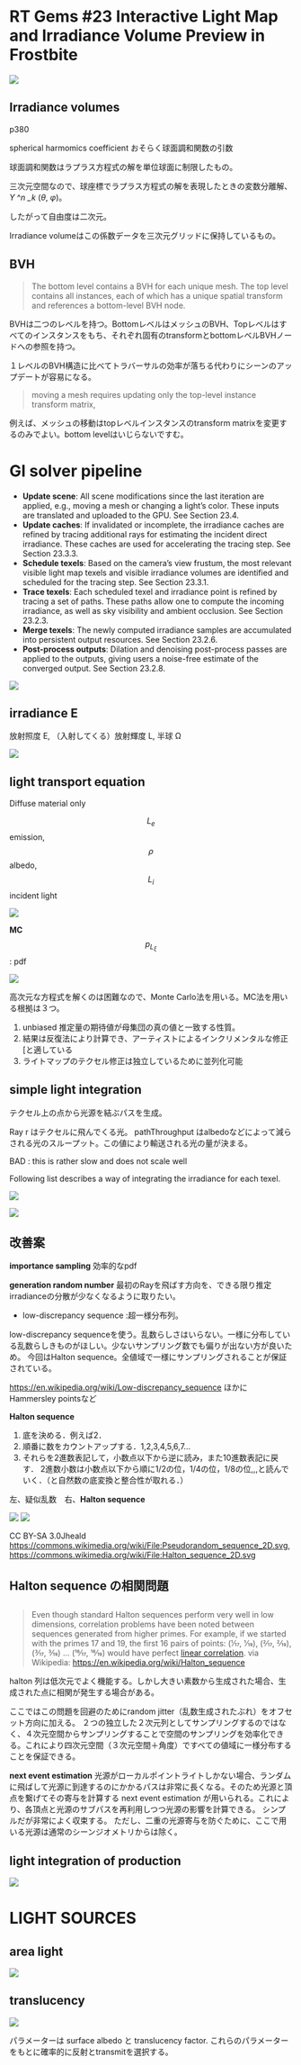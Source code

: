 # RT Gems #23 Interactive Light Map and Irradiance Volume Preview in Frostbite

![](https://paper-attachments.dropbox.com/s_71FE04CA71DF5C04D9FF8215AD43A86832FC9550C6DD61209E559B0323F5BC70_1555416104561_95o5taasvtb01.png)



## Irradiance volumes

p380

spherical harmomics coefficient
おそらく球面調和関数の引数

球面調和関数はラプラス方程式の解を単位球面に制限したもの。

三次元空間なので、球座標でラプラス方程式の解を表現したときの変数分離解、*Y* ^*n _k* (*θ*, *φ*)。

したがって自由度は二次元。

Irradiance volumeはこの係数データを三次元グリッドに保持しているもの。


## BVH


> The bottom level contains a BVH for each unique mesh. The top level contains all instances, each of which has a unique spatial transform and references a bottom-level BVH node.

BVHは二つのレベルを持つ。BottomレベルはメッシュのBVH、Topレベルはすべてのインスタンスをもち、それぞれ固有のtransformとbottomレベルBVHノードへの参照を持つ。

１レベルのBVH構造に比べてトラバーサルの効率が落ちる代わりにシーンのアップデートが容易になる。


> moving a mesh requires updating only the top-level instance transform matrix,

例えば、メッシュの移動はtopレベルインスタンスのtransform matrixを変更するのみでよい。bottom levelはいじらないですむ。



# GI solver pipeline


- **Update scene**: All scene modifications since the last iteration are applied, e.g., moving a mesh or changing a light’s color. These inputs are translated and uploaded to the GPU. See Section 23.4.
- **Update caches**: If invalidated or incomplete, the irradiance caches are refined by tracing additional rays for estimating the incident direct irradiance. These caches are used for accelerating the tracing step. See Section 23.3.3.
- **Schedule texels**: Based on the camera’s view frustum, the most relevant visible light map texels and visible irradiance volumes are identified and scheduled for the tracing step. See Section 23.3.1.
- **Trace texels**: Each scheduled texel and irradiance point is refined by tracing a set of paths. These paths allow one to compute the incoming irradiance, as well as sky visibility and ambient occlusion. See Section 23.2.3.
- **Merge texels**: The newly computed irradiance samples are accumulated into persistent output resources. See Section 23.2.6.
- **Post-process outputs**: Dilation and denoising post-process passes are applied to the outputs, giving users a noise-free estimate of the converged output. See Section 23.2.8.


![](https://paper-attachments.dropbox.com/s_71FE04CA71DF5C04D9FF8215AD43A86832FC9550C6DD61209E559B0323F5BC70_1555325937484_image.png)





## irradiance E

放射照度 E, （入射してくる）放射輝度 L, 半球 Ω

![](https://paper-attachments.dropbox.com/s_71FE04CA71DF5C04D9FF8215AD43A86832FC9550C6DD61209E559B0323F5BC70_1555406221978_image.png)

## light transport equation

Diffuse material only

$$L_e$$ emission,  $$\rho$$ albedo,  $$L_i$$ incident light

![](https://paper-attachments.dropbox.com/s_71FE04CA71DF5C04D9FF8215AD43A86832FC9550C6DD61209E559B0323F5BC70_1555406018629_image.png)


**MC**
$$p_{L_\xi}$$ : pdf

![](https://paper-attachments.dropbox.com/s_71FE04CA71DF5C04D9FF8215AD43A86832FC9550C6DD61209E559B0323F5BC70_1555406887210_image.png)


高次元な方程式を解くのは困難なので、Monte Carlo法を用いる。MC法を用いる根拠は３つ。


1. unbiased 推定量の期待値が母集団の真の値と一致する性質。
2. 結果は反復法により計算でき、アーティストによるインクリメンタルな修正[と適している
3. ライトマップのテクセル修正は独立しているために並列化可能


## simple light integration


テクセル上の点から光源を結ぶパスを生成。

Ray r はテクセルに飛んでくる光。
pathThroughput はalbedoなどによって減らされる光のスループット。この値により輸送される光の量が決まる。

BAD : this is rather slow and does not scale well

Following list describes a way of integrating the irradiance for each texel.

![](https://paper-attachments.dropbox.com/s_71FE04CA71DF5C04D9FF8215AD43A86832FC9550C6DD61209E559B0323F5BC70_1555408122078_image.png)

![](https://paper-attachments.dropbox.com/s_71FE04CA71DF5C04D9FF8215AD43A86832FC9550C6DD61209E559B0323F5BC70_1555408137512_image.png)



## 改善案

**importance sampling**
効率的なpdf

**generation random number**
最初のRayを飛ばす方向を、できる限り推定irradianceの分散が少なくなるように取りたい。


- low-discrepancy sequence :超一様分布列。

low-discrepancy sequenceを使う。乱数らしさはいらない。一様に分布している乱数らしきものがほしい。少ないサンプリング数でも偏りが出ない方が良いため。
今回はHalton sequence。全値域で一様にサンプリングされることが保証されている。

https://en.wikipedia.org/wiki/Low-discrepancy_sequence
ほかにHammersley pointsなど


**Halton sequence**
1. 底を決める．例えば2．
2. 順番に数をカウントアップする．1,2,3,4,5,6,7…
3. それらを2進数表記して，小数点以下から逆に読み，また10進数表記に戻す．
2進数小数は小数点以下から順に1/2の位，1/4の位，1/8の位,,,と読んでいく．（と自然数の底変換と整合性が取れる．）

左、疑似乱数　右、**Halton sequence**　

![](https://paper-attachments.dropbox.com/s_71FE04CA71DF5C04D9FF8215AD43A86832FC9550C6DD61209E559B0323F5BC70_1555411875932_image.png)
![](https://paper-attachments.dropbox.com/s_71FE04CA71DF5C04D9FF8215AD43A86832FC9550C6DD61209E559B0323F5BC70_1555411889310_image.png)


CC BY-SA 3.0Jheald https://commons.wikimedia.org/wiki/File:Pseudorandom_sequence_2D.svg, https://commons.wikimedia.org/wiki/File:Halton_sequence_2D.svg


## **Halton sequence の相関問題**
## 
> Even though standard Halton sequences perform very well in low dimensions, correlation problems have been noted between sequences generated from higher primes. For example, if we started with the primes 17 and 19, the first 16 pairs of points: (1⁄17, 1⁄19), (2⁄17, 2⁄19), (3⁄17, 3⁄19) ... (16⁄17, 16⁄19) would have perfect [linear correlation](https://en.wikipedia.org/wiki/Linear_correlation). 
> via Wikipedia: https://en.wikipedia.org/wiki/Halton_sequence


halton 列は低次元でよく機能する。しかし大きい素数から生成された場合、生成された点に相関が発生する場合がある。

ここではこの問題を回避のためにrandom jitter（乱数生成されたぶれ）をオフセット方向に加える。
２つの独立した２次元列としてサンプリングするのではなく、４次元空間からサンプリングすることで空間のサンプリングを効率化できる。これにより四次元空間（３次元空間＋角度）ですべての値域に一様分布することを保証できる。

**next event estimation**
光源がローカルポイントライトしかない場合、ランダムに飛ばして光源に到達するのにかかるパスは非常に長くなる。そのため光源と頂点を繋げてその寄与を計算する next event estimation が用いられる。これにより、各頂点と光源のサブパスを再利用しつつ光源の影響を計算できる。
シンプルだが非常によく収束する。
ただし、二重の光源寄与を防ぐために、ここで用いる光源は通常のシーンジオメトリからは除く。


##  light integration of production
![](https://paper-attachments.dropbox.com/s_71FE04CA71DF5C04D9FF8215AD43A86832FC9550C6DD61209E559B0323F5BC70_1555408049471_image.png)




# LIGHT SOURCES


## area light
![](https://paper-attachments.dropbox.com/s_71FE04CA71DF5C04D9FF8215AD43A86832FC9550C6DD61209E559B0323F5BC70_1555412698535_image.png)



## translucency
![](https://paper-attachments.dropbox.com/s_71FE04CA71DF5C04D9FF8215AD43A86832FC9550C6DD61209E559B0323F5BC70_1555482963510_image.png)


パラメーターは surface albedo と translucency factor.
これらのパラメーターをもとに確率的に反射とtransmitを選択する。











